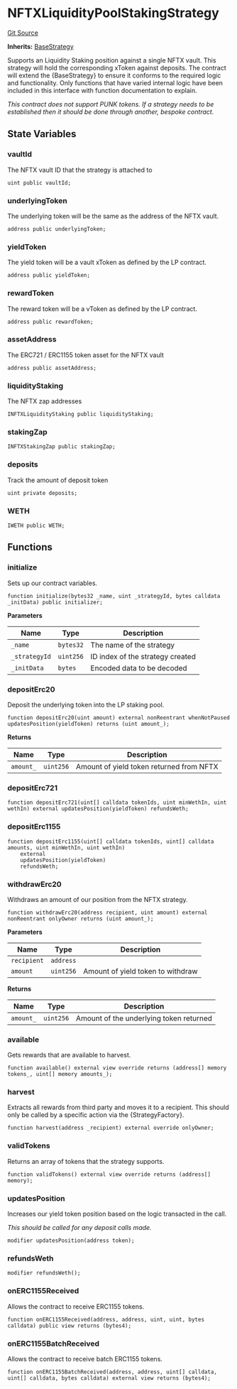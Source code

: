 # NFTXLiquidityPoolStakingStrategy
[Git Source](https://github.com/FloorDAO/floor-v2/blob/c8169a0594ad07a37d169672a50f4155c41be809/src/contracts/strategies/NFTXLiquidityPoolStakingStrategy.sol)

**Inherits:**
[BaseStrategy](/src/contracts/strategies/BaseStrategy.sol/contract.BaseStrategy.md)

Supports an Liquidity Staking position against a single NFTX vault. This strategy
will hold the corresponding xToken against deposits.
The contract will extend the {BaseStrategy} to ensure it conforms to the required
logic and functionality. Only functions that have varied internal logic have been
included in this interface with function documentation to explain.

*This contract does not support PUNK tokens. If a strategy needs to be established
then it should be done through another, bespoke contract.*


## State Variables
### vaultId
The NFTX vault ID that the strategy is attached to


```solidity
uint public vaultId;
```


### underlyingToken
The underlying token will be the same as the address of the NFTX vault.


```solidity
address public underlyingToken;
```


### yieldToken
The yield token will be a vault xToken as defined by the LP contract.


```solidity
address public yieldToken;
```


### rewardToken
The reward token will be a vToken as defined by the LP contract.


```solidity
address public rewardToken;
```


### assetAddress
The ERC721 / ERC1155 token asset for the NFTX vault


```solidity
address public assetAddress;
```


### liquidityStaking
The NFTX zap addresses


```solidity
INFTXLiquidityStaking public liquidityStaking;
```


### stakingZap

```solidity
INFTXStakingZap public stakingZap;
```


### deposits
Track the amount of deposit token


```solidity
uint private deposits;
```


### WETH

```solidity
IWETH public WETH;
```


## Functions
### initialize

Sets up our contract variables.


```solidity
function initialize(bytes32 _name, uint _strategyId, bytes calldata _initData) public initializer;
```
**Parameters**

|Name|Type|Description|
|----|----|-----------|
|`_name`|`bytes32`|The name of the strategy|
|`_strategyId`|`uint256`|ID index of the strategy created|
|`_initData`|`bytes`|Encoded data to be decoded|


### depositErc20

Deposit the underlying token into the LP staking pool.


```solidity
function depositErc20(uint amount) external nonReentrant whenNotPaused updatesPosition(yieldToken) returns (uint amount_);
```
**Returns**

|Name|Type|Description|
|----|----|-----------|
|`amount_`|`uint256`|Amount of yield token returned from NFTX|


### depositErc721


```solidity
function depositErc721(uint[] calldata tokenIds, uint minWethIn, uint wethIn) external updatesPosition(yieldToken) refundsWeth;
```

### depositErc1155


```solidity
function depositErc1155(uint[] calldata tokenIds, uint[] calldata amounts, uint minWethIn, uint wethIn)
    external
    updatesPosition(yieldToken)
    refundsWeth;
```

### withdrawErc20

Withdraws an amount of our position from the NFTX strategy.


```solidity
function withdrawErc20(address recipient, uint amount) external nonReentrant onlyOwner returns (uint amount_);
```
**Parameters**

|Name|Type|Description|
|----|----|-----------|
|`recipient`|`address`||
|`amount`|`uint256`|Amount of yield token to withdraw|

**Returns**

|Name|Type|Description|
|----|----|-----------|
|`amount_`|`uint256`|Amount of the underlying token returned|


### available

Gets rewards that are available to harvest.


```solidity
function available() external view override returns (address[] memory tokens_, uint[] memory amounts_);
```

### harvest

Extracts all rewards from third party and moves it to a recipient. This should
only be called by a specific action via the {StrategyFactory}.


```solidity
function harvest(address _recipient) external override onlyOwner;
```

### validTokens

Returns an array of tokens that the strategy supports.


```solidity
function validTokens() external view override returns (address[] memory);
```

### updatesPosition

Increases our yield token position based on the logic transacted in the call.

*This should be called for any deposit calls made.*


```solidity
modifier updatesPosition(address token);
```

### refundsWeth


```solidity
modifier refundsWeth();
```

### onERC1155Received

Allows the contract to receive ERC1155 tokens.


```solidity
function onERC1155Received(address, address, uint, uint, bytes calldata) public view returns (bytes4);
```

### onERC1155BatchReceived

Allows the contract to receive batch ERC1155 tokens.


```solidity
function onERC1155BatchReceived(address, address, uint[] calldata, uint[] calldata, bytes calldata) external view returns (bytes4);
```

